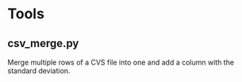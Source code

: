 # Tools

## csv_merge.py

Merge multiple rows of a CVS file into one and add a column with the standard deviation.
